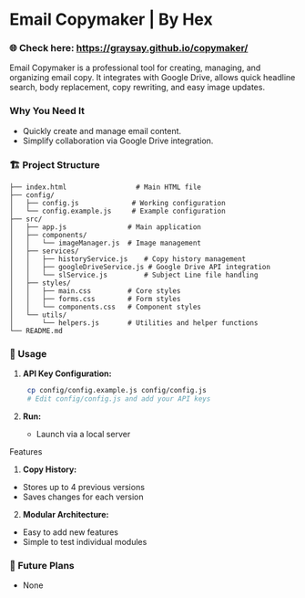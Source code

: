 # Email Copymaker | By Hex

### 🌐 **Check here:** https://graysay.github.io/copymaker/

Email Copymaker is a professional tool for creating, managing, and organizing email copy. It integrates with Google Drive, allows quick headline search, body replacement, copy rewriting, and easy image updates.

###  **Why You Need It**

   - Quickly create and manage email content.
   - Simplify collaboration via Google Drive integration.

### 🏗️ Project Structure

```
├── index.html                 # Main HTML file
├── config/
│   ├── config.js             # Working configuration
│   └── config.example.js     # Example configuration
├── src/
│   ├── app.js               # Main application
│   ├── components/
│   │   └── imageManager.js  # Image management
│   ├── services/
│   │   ├── historyService.js    # Copy history management
│   │   ├── googleDriveService.js # Google Drive API integration
│   │   └── slService.js         # Subject Line file handling
│   ├── styles/
│   │   ├── main.css         # Core styles
│   │   ├── forms.css        # Form styles
│   │   └── components.css   # Component styles
│   └── utils/
│       └── helpers.js       # Utilities and helper functions
└── README.md
```

### 📝 Usage

1. **API Key Configuration:**
   ```bash
    cp config/config.example.js config/config.js
    # Edit config/config.js and add your API keys
   ```

2. **Run:**
   
   - Launch via a local server

Features

1. **Copy History:**
  - Stores up to 4 previous versions
  - Saves changes for each version

2. **Modular Architecture:**
  - Easy to add new features
  - Simple to test individual modules

### 🔮 Future Plans

   - None
